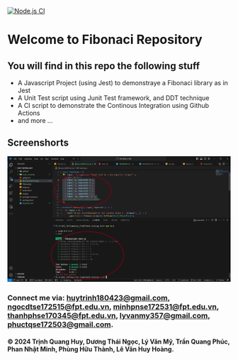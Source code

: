 [![Node.js CI](https://github.com/quanhuy180423/Unit-testing-Ject/actions/workflows/test.yml/badge.svg)](https://github.com/quanhuy180423/Unit-testing-Ject/actions/workflows/test.yml)

# Welcome to Fibonaci Repository

## You will find in this repo the following stuff

- A Javascript Project (using Jest) to demonstraye a Fibonaci library as in Jest
- A Unit Test script using Junit Test framework, and DDT technique
- A CI script to demonstrate the Continous Integration using Github Actions
- and more ...

## Screenshorts

![Srource code and test script](https://github.com/quanhuy180423/Unit-testing-Ject/blob/main/SceenShorts/Screenshot%202024-06-08%20220045.png)

### Connect me via: huytrinh180423@gmail.com, ngocdtse172515@fpt.edu.vn, minhpnse172531@fpt.edu.vn, thanhphse170345@fpt.edu.vn, lyvanmy357@gmail.com, phuctqse172503@gmail.com.

#### &#169; 2024 Trịnh Quang Huy, Dương Thái Ngọc, Lý Văn Mỹ, Trần Quang Phúc, Phan Nhật Minh, Phùng Hữu Thành, Lê Văn Huy Hoàng.
